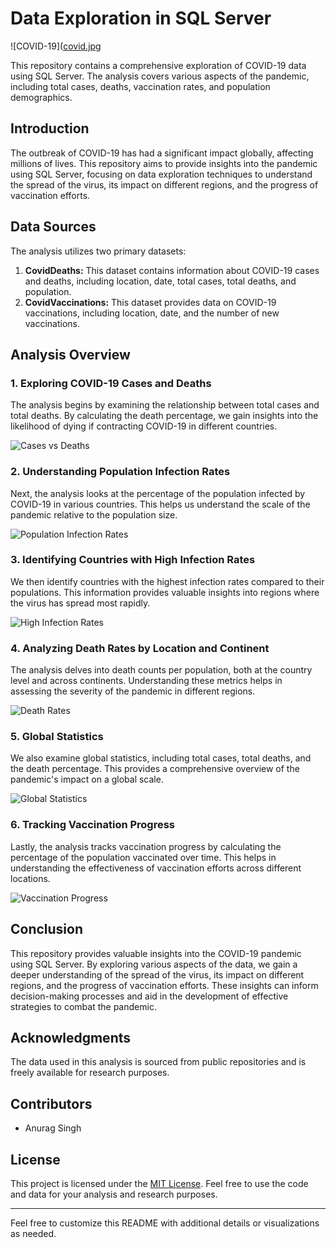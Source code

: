# Data Exploration in SQL Server

![COVID-19]([covid.jpg](covid19.png)

This repository contains a comprehensive exploration of COVID-19 data using SQL Server. The analysis covers various aspects of the pandemic, including total cases, deaths, vaccination rates, and population demographics.

## Introduction

The outbreak of COVID-19 has had a significant impact globally, affecting millions of lives. This repository aims to provide insights into the pandemic using SQL Server, focusing on data exploration techniques to understand the spread of the virus, its impact on different regions, and the progress of vaccination efforts.

## Data Sources

The analysis utilizes two primary datasets:

1. **CovidDeaths:** This dataset contains information about COVID-19 cases and deaths, including location, date, total cases, total deaths, and population.
2. **CovidVaccinations:** This dataset provides data on COVID-19 vaccinations, including location, date, and the number of new vaccinations.

## Analysis Overview

### 1. Exploring COVID-19 Cases and Deaths

The analysis begins by examining the relationship between total cases and total deaths. By calculating the death percentage, we gain insights into the likelihood of dying if contracting COVID-19 in different countries.

![Cases vs Deaths](cases_vs_deaths.png)

### 2. Understanding Population Infection Rates

Next, the analysis looks at the percentage of the population infected by COVID-19 in various countries. This helps us understand the scale of the pandemic relative to the population size.

![Population Infection Rates](population_infection_rates.png)

### 3. Identifying Countries with High Infection Rates

We then identify countries with the highest infection rates compared to their populations. This information provides valuable insights into regions where the virus has spread most rapidly.

![High Infection Rates](high_infection_rates.png)

### 4. Analyzing Death Rates by Location and Continent

The analysis delves into death counts per population, both at the country level and across continents. Understanding these metrics helps in assessing the severity of the pandemic in different regions.

![Death Rates](death_rates.png)

### 5. Global Statistics

We also examine global statistics, including total cases, total deaths, and the death percentage. This provides a comprehensive overview of the pandemic's impact on a global scale.

![Global Statistics](global_statistics.png)

### 6. Tracking Vaccination Progress

Lastly, the analysis tracks vaccination progress by calculating the percentage of the population vaccinated over time. This helps in understanding the effectiveness of vaccination efforts across different locations.

![Vaccination Progress](vaccination_progress.png)

## Conclusion

This repository provides valuable insights into the COVID-19 pandemic using SQL Server. By exploring various aspects of the data, we gain a deeper understanding of the spread of the virus, its impact on different regions, and the progress of vaccination efforts. These insights can inform decision-making processes and aid in the development of effective strategies to combat the pandemic.

## Acknowledgments

The data used in this analysis is sourced from public repositories and is freely available for research purposes.

## Contributors

- Anurag Singh

## License

This project is licensed under the [MIT License](LICENSE). Feel free to use the code and data for your analysis and research purposes.

---

Feel free to customize this README with additional details or visualizations as needed.
